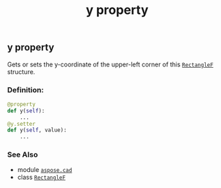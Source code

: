 ﻿---
title: y property
second_title: Aspose.CAD for Python via .NET API References
description: 
type: docs
weight: 230
url: /python-net/aspose.cad/rectanglef/y/
is_root: false
---

## y property


Gets or sets the y-coordinate of the upper-left corner of this [`RectangleF`](/cad/python-net/aspose.cad/rectanglef) structure.
### Definition:
```python
@property
def y(self):
    ...
@y.setter
def y(self, value):
    ...
```

### See Also
* module [`aspose.cad`](../../)
* class [`RectangleF`](/cad/python-net/aspose.cad/rectanglef)
